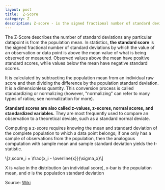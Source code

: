 ```yaml
---
layout: post
title:  Z-Score
category: Z
description: Z-score - is the signed fractional number of standard deviations by which the value of an observation or data point is above the mean value of what is being observed or measured.
---
```


The Z-Score describes the number of standard deviations any particular datapoint is from the population mean. In statistics, **the standard score** is the signed fractional number of standard deviations by which the value of an observation or data point is above the mean value of what is being observed or measured. Observed values above the mean have positive standard scores, while values below the mean have negative standard scores.

It is calculated by subtracting the population mean from an individual raw score and then dividing the difference by the population standard deviation. It is a dimensionless quantity. This conversion process is called standardizing or normalizing (however, "normalizing" can refer to many types of ratios; see normalization for more).

**Standard scores are also called z-values, z-scores, normal scores, and standardized variables.** They are most frequently used to compare an observation to a theoretical deviate, such as a standard normal deviate.

Computing a z-score requires knowing the mean and standard deviation of the complete population to which a data point belongs; if one only has a sample of observations from the population, then the analogous computation with sample mean and sample standard deviation yields the t-statistic.

\\[z\,score_i = \frac{x_i - \overline{x}}{\sigma_x}\\]

X is value in the distribution (an individual score), x-bar is the population mean, and σ is the population standard deviation

Source: [Wiki](https://en.wikipedia.org/wiki/Standard_score)
